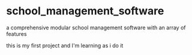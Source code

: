 # school_management_software
a comprehensive modular school management software with an array of features

this is my first project and I'm learning as i do it
